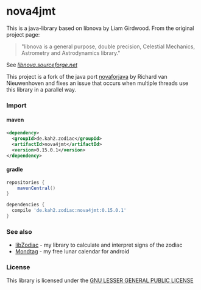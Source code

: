 # nova4jmt

This is a java-library based on libnova by Liam Girdwood. From the original project page:

> "libnova is a general purpose, double precision, Celestial Mechanics, Astrometry and Astrodynamics library."

See _[libnova.sourceforge.net](https://libnova.sourceforge.net)_

This project is a fork of the java port [novaforjava](https://sourceforge.net/projects/novaforjava/) by Richard van Nieuwenhoven and fixes an issue that occurs when multiple threads use this library in a parallel way.

### Import
#### maven
```xml
<dependency>
  <groupId>de.kah2.zodiac</groupId>
  <artifactId>nova4jmt</artifactId>
  <version>0.15.0.1</version>
</dependency>
```
#### gradle
```groovy
repositories {
    mavenCentral()
}

dependencies {
  compile 'de.kah2.zodiac:nova4jmt:0.15.0.1'
}
```

### See also
* [libZodiac](https://github.com/kahles/libZodiac) - my library to calculate and interpret signs of the zodiac
* [Mondtag](https://github.com/kahles/mondtag) - my free lunar calendar for android

### License
This library is licensed under the [GNU LESSER GENERAL PUBLIC LICENSE](LICENSE.txt)